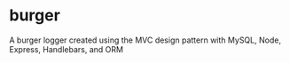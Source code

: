 # burger
A burger logger created using the MVC design pattern with MySQL, Node, Express, Handlebars, and ORM
